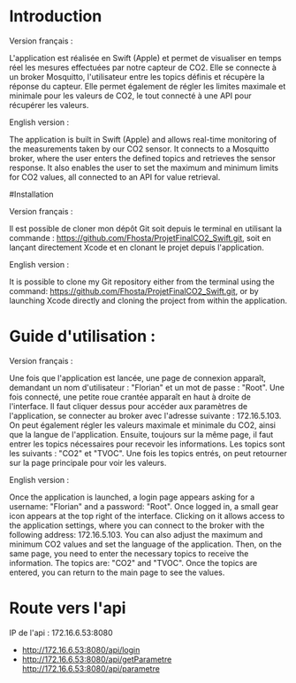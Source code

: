 # Introduction 

Version français : 

L'application est réalisée en Swift (Apple) et permet de visualiser en temps réel les mesures effectuées par notre capteur de CO2. Elle se connecte à un broker Mosquitto, l'utilisateur entre les topics définis et récupère la réponse du capteur. Elle permet également de régler les limites maximale et minimale pour les valeurs de CO2, le tout connecté à une API pour récupérer les valeurs.


English version : 

The application is built in Swift (Apple) and allows real-time monitoring of the measurements taken by our CO2 sensor. It connects to a Mosquitto broker, where the user enters the defined topics and retrieves the sensor response. It also enables the user to set the maximum and minimum limits for CO2 values, all connected to an API for value retrieval.

#Installation 

Version français : 

Il est possible de cloner mon dépôt Git soit depuis le terminal en utilisant la commande : https://github.com/Fhosta/ProjetFinalCO2_Swift.git, 
soit en lançant directement Xcode et en clonant le projet depuis l'application.

English version : 

It is possible to clone my Git repository either from the terminal using the command: https://github.com/Fhosta/ProjetFinalCO2_Swift.git, or by launching Xcode directly and cloning the project from within the application.

# Guide d'utilisation :

Version français : 

Une fois que l'application est lancée, une page de connexion apparaît, demandant un nom d'utilisateur : "Florian" et un mot de passe : "Root". Une fois connecté, une petite roue crantée apparaît en haut à droite de l'interface. Il faut cliquer dessus pour accéder aux paramètres de l'application, se connecter au broker avec l'adresse suivante : 172.16.5.103. On peut également régler les valeurs maximale et minimale du CO2, ainsi que la langue de l'application. Ensuite, toujours sur la même page, il faut entrer les topics nécessaires pour recevoir les informations. Les topics sont les suivants : "CO2" et "TVOC". Une fois les topics entrés, on peut retourner sur la page principale pour voir les valeurs.

English version : 

Once the application is launched, a login page appears asking for a username: "Florian" and a password: "Root". Once logged in, a small gear icon appears at the top right of the interface. Clicking on it allows access to the application settings, where you can connect to the broker with the following address: 172.16.5.103. You can also adjust the maximum and minimum CO2 values and set the language of the application. Then, on the same page, you need to enter the necessary topics to receive the information. The topics are: "CO2" and "TVOC". Once the topics are entered, you can return to the main page to see the values.

# Route vers l'api

IP de l'api : 172.16.6.53:8080

* http://172.16.6.53:8080/api/login
* http://172.16.6.53:8080/api/getParametre
http://172.16.6.53:8080/api/parametre
